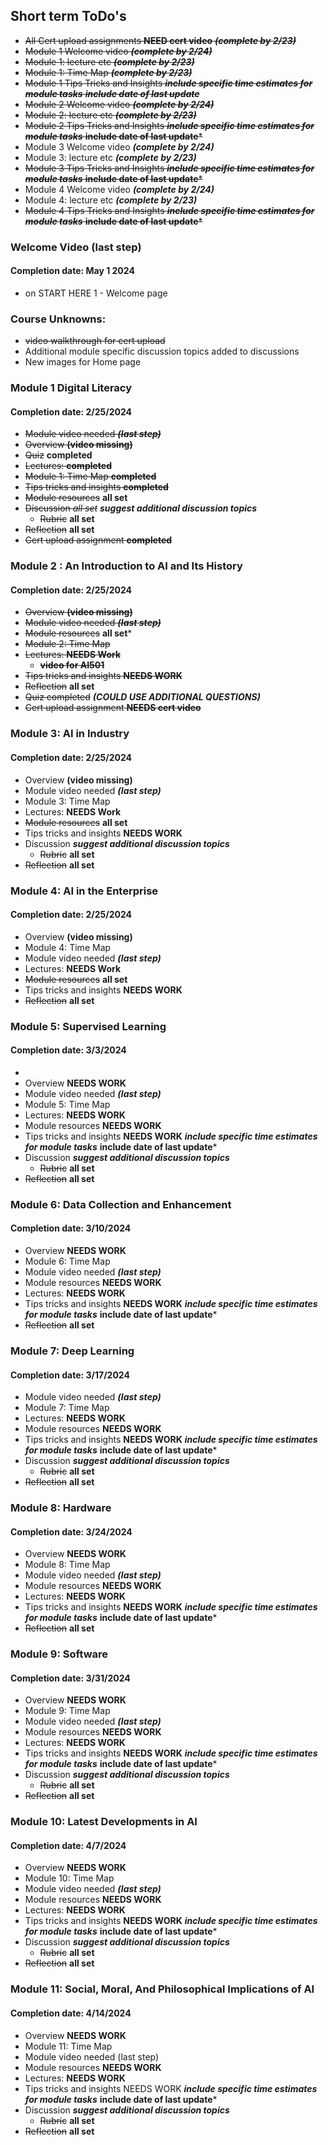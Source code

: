 ## Short term ToDo's
* ~~All Cert upload assignments **NEED cert video** ***(complete by 2/23)***~~
* ~~Module 1 Welcome video ***(complete by 2/24)***~~
* ~~Module 1: lecture etc  ***(complete by 2/23)***~~
* ~~Module 1: Time Map  ***(complete by 2/23)***~~
* ~~Module 1 Tips Tricks and Insights  ***include specific time estimates for module tasks*** ***include date of last update***~~
* ~~Module 2 Welcome video ***(complete by 2/24)***~~
* ~~Module 2: lecture etc  ***(complete by 2/23)***~~
* ~~Module 2 Tips Tricks and Insights  ***include specific time estimates for module tasks***  **include date of last update***~~
* Module 3 Welcome video ***(complete by 2/24)***
* Module 3: lecture etc  ***(complete by 2/23)***
* ~~Module 3 Tips Tricks and Insights ***include specific time estimates for module tasks***  **include date of last update***~~
* Module 4 Welcome video  ***(complete by 2/24)***
* Module 4: lecture etc  ***(complete by 2/23)***
* ~~Module 4 Tips Tricks and Insights ***include specific time estimates for module tasks***  **include date of last update***~~

### Welcome Video (last step) 
#### Completion date: May 1 2024
 * on START HERE 1 - Welcome page

### Course Unknowns:
* ~~video walkthrough for cert upload~~
* Additional module specific discussion topics added to discussions
* New images for Home page


### Module 1 Digital Literacy 
 #### Completion date: 2/25/2024
 * ~~Module video needed ***(last step)***~~
 * ~~Overview **(video missing)**~~
 * ~~Quiz~~ **completed**
 * ~~Lectures:  **completed**~~
 * ~~Module 1: Time Map  **completed**~~
 * ~~Tips tricks and insights **completed**~~
 * ~~Module resources~~ **all set**
 * ~~Discussion *all set*~~ ***suggest additional discussion topics***
   * ~~Rubric~~ **all set**
 * ~~Reflection~~ **all set**
 * ~~Cert upload assignment **completed**~~

   

### Module 2 : An Introduction to AI and Its History
#### Completion date: 2/25/2024
 * ~~Overview  **(video missing)**~~
 * ~~Module video needed ***(last step)***~~
 * ~~Module resources~~ **all set***
 * ~~Module 2: Time Map~~  
 * ~~Lectures:  **NEEDS Work**~~
    * ~~**video for AI501**~~
 * ~~Tips tricks and insights **NEEDS WORK**~~
 * ~~Reflection~~ **all set**
 * ~~Quiz completed~~ ***(COULD USE ADDITIONAL QUESTIONS)***
 * ~~Cert upload assignment **NEEDS cert video**~~

### Module 3: AI in Industry
#### Completion date:  2/25/2024
 *  Overview  **(video missing)**
 *  Module video needed ***(last step)***
 *  Module 3: Time Map  
 *  Lectures:  **NEEDS Work**
 *  ~~Module resources~~ **all set**
 *  Tips tricks and insights **NEEDS WORK**
 * Discussion ***suggest additional discussion topics***
   * ~~Rubric~~ **all set**
 * ~~Reflection~~ **all set** 

### Module 4: AI in the Enterprise
#### Completion date: 2/25/2024
 *  Overview  **(video missing)**
 *  Module 4: Time Map  
 *  Module video needed ***(last step)***
 *  Lectures:  **NEEDS Work**
 *  ~~Module resources~~ **all set**
 *  Tips tricks and insights **NEEDS WORK**
 * ~~Reflection~~ **all set** 

### Module 5: Supervised Learning
#### Completion date:  3/3/2024
 *
 *  Overview  **NEEDS WORK**
 *  Module video needed ***(last step)***
 *  Module 5: Time Map  
 *  Lectures:  **NEEDS WORK**
 *  Module resources **NEEDS WORK**
 *  Tips tricks and insights **NEEDS WORK**  ***include specific time estimates for module tasks***  **include date of last update***
 * Discussion ***suggest additional discussion topics***
   * ~~Rubric~~ **all set**
 * ~~Reflection~~ **all set** 


### Module 6: Data Collection and Enhancement
#### Completion date:  3/10/2024
 *  Overview  **NEEDS WORK**
 *  Module 6: Time Map  
 *  Module video needed ***(last step)***
 *  Module resources **NEEDS WORK**
 *  Lectures:  **NEEDS WORK**
 *  Tips tricks and insights **NEEDS WORK**  ***include specific time estimates for module tasks***  **include date of last update***
 * ~~Reflection~~ **all set** 


### Module 7: Deep Learning
#### Completion date: 3/17/2024
 * Module video needed ***(last step)***
 * Module 7: Time Map  
 * Lectures:  **NEEDS WORK**
 * Module resources **NEEDS WORK**
 *  Tips tricks and insights **NEEDS WORK**  ***include specific time estimates for module tasks***  **include date of last update***
 * Discussion ***suggest additional discussion topics***
   * ~~Rubric~~ **all set**
 * ~~Reflection~~ **all set** 


### Module 8: Hardware
#### Completion date:  3/24/2024
 *  Overview  **NEEDS WORK**
 *  Module 8: Time Map  
 *  Module video needed ***(last step)***
 *  Module resources **NEEDS WORK**
 *  Lectures:  **NEEDS WORK**
 *  Tips tricks and insights **NEEDS WORK**  ***include specific time estimates for module tasks***  **include date of last update***
 * ~~Reflection~~ **all set** 


### Module 9: Software
#### Completion date:  3/31/2024
 *  Overview  **NEEDS WORK**
 *  Module 9: Time Map  
 *  Module video needed ***(last step)***
 *  Module resources **NEEDS WORK**
 *  Lectures:  **NEEDS WORK**
 *  Tips tricks and insights **NEEDS WORK**  ***include specific time estimates for module tasks***  **include date of last update***
 * Discussion ***suggest additional discussion topics***
   * ~~Rubric~~ **all set**
 * ~~Reflection~~ **all set** 


### Module 10: Latest Developments in AI
#### Completion date:  4/7/2024
 *  Overview  **NEEDS WORK**
 *  Module 10: Time Map  
 *  Module video needed ***(last step)***
 *  Module resources **NEEDS WORK**
 *  Lectures:  **NEEDS WORK**
 *  Tips tricks and insights **NEEDS WORK**  ***include specific time estimates for module tasks***  **include date of last update***
 * Discussion ***suggest additional discussion topics***
   * ~~Rubric~~ **all set**
 * ~~Reflection~~ **all set** 


### Module 11: Social, Moral, And Philosophical Implications of AI
#### Completion date:  4/14/2024
 *  Overview  **NEEDS WORK**
 *  Module 11: Time Map  
 *  Module video needed (last step)
 *  Module resources **NEEDS WORK**
 *  Lectures:  **NEEDS WORK**
 *  Tips tricks and insights NEEDS WORK  ***include specific time estimates for module tasks***  **include date of last update***
 * Discussion ***suggest additional discussion topics***
   * ~~Rubric~~ **all set**
 * ~~Reflection~~ **all set** 
